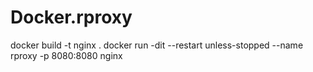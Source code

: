 # Docker.rproxy

docker build -t nginx .
docker run -dit --restart unless-stopped --name rproxy -p 8080:8080 nginx
